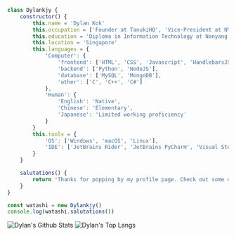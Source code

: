```js
class Dylankjy {
    constructor() {
        this.name = 'Dylan Kok'
        this.occupation = ['Founder at TanukiHQ', 'Vice-President at NYP AI']
        this.education = 'Diploma in Information Technology at Nanyang Poly'
        this.location = 'Singapore'
        this.languages = {
            'Computer': {
                'frontend': ['HTML', 'CSS', 'Javascript', 'HandlebarsJS', 'JQuery'],
                'backend': ['Python', 'NodeJS'],
                'database': ['MySQL', 'MongoDB'],
                'other': ['C', 'C++', 'C#']
            },
            'Human': {
                'English': 'Native',
                'Chinese': 'Elementary',
                'Japanese': 'Limited working proficiency'
            }
        }
        this.tools = {
            'OS': ['Windows', 'macOS', 'Linux'],
            'IDE': ['JetBrains Rider', 'JetBrains PyCharm', 'Visual Studio Code']
        }
    }

    salutations() {
        return 'Thanks for popping by my profile page. Check out some of my projects below:'
    }
}

const watashi = new Dylankjy()
console.log(watashi.salutations())
```

![Dylan's Github Stats](https://github-readme-stats-git-main-dylankjys-projects.vercel.app/api?username=Dylankjy&count_private=true&theme=gotham&show_icons=true)
![Dylan's Top Langs](https://github-readme-stats-git-main-dylankjys-projects.vercel.app/api/top-langs/?username=Dylankjy&layout=compact&theme=gotham)

<!-- hey @BlueGoldfield, you suck because you used python for this.  -->
